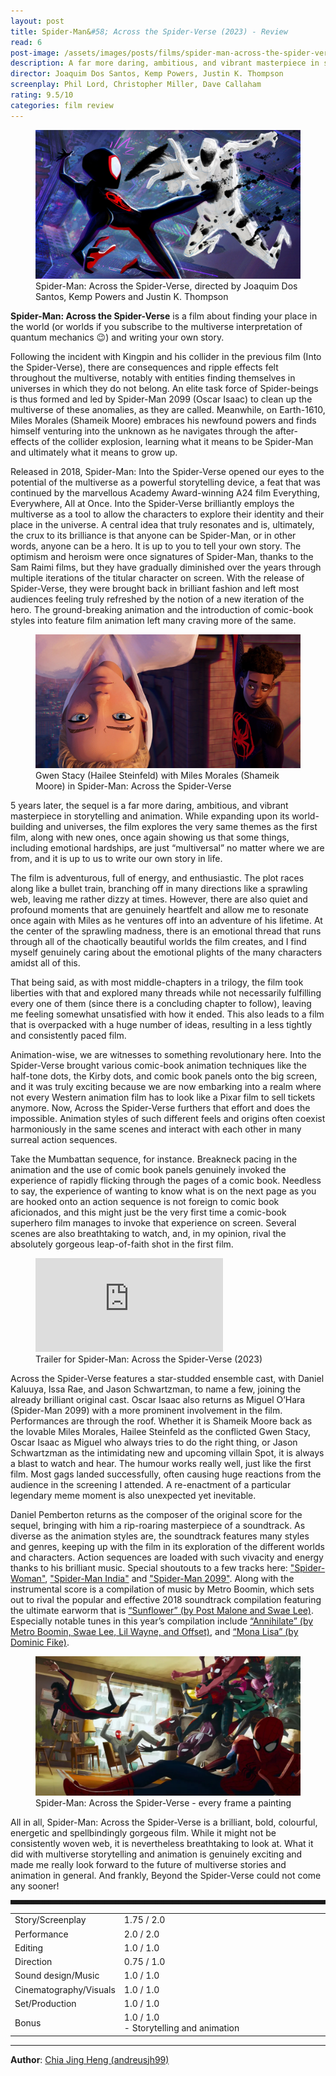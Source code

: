 ```yaml
---
layout: post
title: Spider-Man&#58; Across the Spider-Verse (2023) - Review
read: 6
post-image: /assets/images/posts/films/spider-man-across-the-spider-verse.jpg
description: A far more daring, ambitious, and vibrant masterpiece in storytelling and animation
director: Joaquim Dos Santos, Kemp Powers, Justin K. Thompson
screenplay: Phil Lord, Christopher Miller, Dave Callaham
rating: 9.5/10
categories: film review
---
```


<figure class="film">
  <img src="/assets/images/posts/films/spider-man-across-the-spider-verse.jpg" alt="Spider-Man: Across the Spider-Verse movie still">
  <figcaption><i class="fa-solid fa-film"></i> Spider-Man: Across the Spider-Verse, directed by Joaquim Dos Santos, Kemp Powers and Justin K. Thompson</figcaption>
</figure>

**Spider-Man: Across the Spider-Verse** is a film about finding your place in the world (or worlds if you subscribe to the multiverse interpretation of quantum mechanics 😉) and writing your own story.

Following the incident with Kingpin and his collider in the previous film (Into the Spider-Verse), there are consequences and ripple effects felt throughout the multiverse, notably with entities finding themselves in universes in which they do not belong. An elite task force of Spider-beings is thus formed and led by Spider-Man 2099 (Oscar Isaac) to clean up the multiverse of these anomalies, as they are called. Meanwhile, on Earth-1610, Miles Morales (Shameik Moore) embraces his newfound powers and finds himself venturing into the unknown as he navigates through the after-effects of the collider explosion, learning what it means to be Spider-Man and ultimately what it means to grow up.

Released in 2018, Spider-Man: Into the Spider-Verse opened our eyes to the potential of the multiverse as a powerful storytelling device, a feat that was continued by the marvellous Academy Award-winning A24 film Everything, Everywhere, All at Once. Into the Spider-Verse brilliantly employs the multiverse as a tool to allow the characters to explore their identity and their place in the universe. A central idea that truly resonates and is, ultimately, the crux to its brilliance is that anyone can be Spider-Man, or in other words, anyone can be a hero. It is up to you to tell your own story. The optimism and heroism were once signatures of Spider-Man, thanks to the Sam Raimi films, but they have gradually diminished over the years through multiple iterations of the titular character on screen. With the release of Spider-Verse, they were brought back in brilliant fashion and left most audiences feeling truly refreshed by the notion of a new iteration of the hero. The ground-breaking animation and the introduction of comic-book styles into feature film animation left many craving more of the same.

<figure class="film">
  <img src="/assets/images/posts/films/spider-man-across-the-spider-verse-2.jpg" alt="Spider-Man: Across the Spider-Verse movie still">
  <figcaption><i class="fa-solid fa-film"></i> Gwen Stacy (Hailee Steinfeld) with Miles Morales (Shameik Moore) in Spider-Man: Across the Spider-Verse</figcaption>
</figure>

5 years later, the sequel is a far more daring, ambitious, and vibrant masterpiece in storytelling and animation. While expanding upon its world-building and universes, the film explores the very same themes as the first film, along with new ones, once again showing us that some things, including emotional hardships, are just “multiversal” no matter where we are from, and it is up to us to write our own story in life. 

The film is adventurous, full of energy, and enthusiastic. The plot races along like a bullet train, branching off in many directions like a sprawling web, leaving me rather dizzy at times. However, there are also quiet and profound moments that are genuinely heartfelt and allow me to resonate once again with Miles as he ventures off into an adventure of his lifetime. At the center of the sprawling madness, there is an emotional thread that runs through all of the chaotically beautiful worlds the film creates, and I find myself genuinely caring about the emotional plights of the many characters amidst all of this. 

That being said, as with most middle-chapters in a trilogy, the film took liberties with that and explored many threads while not necessarily fulfilling every one of them (since there is a concluding chapter to follow), leaving me feeling somewhat unsatisfied with how it ended. This also leads to a film that is overpacked with a huge number of ideas, resulting in a less tightly and consistently paced film.

Animation-wise, we are witnesses to something revolutionary here. Into the Spider-Verse brought various comic-book animation techniques like the half-tone dots, the Kirby dots, and comic book panels onto the big screen, and it was truly exciting because we are now embarking into a realm where not every Western animation film has to look like a Pixar film to sell tickets anymore. Now, Across the Spider-Verse furthers that effort and does the impossible. Animation styles of such different feels and origins often coexist harmoniously in the same scenes and interact with each other in many surreal action sequences. 

Take the Mumbattan sequence, for instance. Breakneck pacing in the animation and the use of comic book panels genuinely invoked the experience of rapidly flicking through the pages of a comic book. Needless to say, the experience of wanting to know what is on the next page as you are hooked onto an action sequence is not foreign to comic book aficionados, and this might just be the very first time a comic-book superhero film manages to invoke that experience on screen. Several scenes are also breathtaking to watch, and, in my opinion, rival the absolutely gorgeous leap-of-faith shot in the first film.

<div class="film-trailer">
<figure>
  <iframe src="https://www.youtube.com/embed/cqGjhVJWtEg" title="YouTube video player" frameborder="0" allow="accelerometer; autoplay; clipboard-write; encrypted-media; gyroscope; picture-in-picture; web-share" allowfullscreen></iframe>
  <figcaption><i class="fa-brands fa-youtube"></i> Trailer for Spider-Man: Across the Spider-Verse (2023)</figcaption>
</figure>
</div>

Across the Spider-Verse features a star-studded ensemble cast, with Daniel Kaluuya, Issa Rae, and Jason Schwartzman, to name a few, joining the already brilliant original cast. Oscar Isaac also returns as Miguel O’Hara (Spider-Man 2099) with a more prominent involvement in the film. Performances are through the roof. Whether it is Shameik Moore back as the lovable Miles Morales, Hailee Steinfeld as the conflicted Gwen Stacy, Oscar Isaac as Miguel who always tries to do the right thing, or Jason Schwartzman as the intimidating new and upcoming villain Spot, it is always a blast to watch and hear. The humour works really well, just like the first film. Most gags landed successfully, often causing huge reactions from the audience in the screening I attended. A re-enactment of a particular legendary meme moment is also unexpected yet inevitable.

Daniel Pemberton returns as the composer of the original score for the sequel, bringing with him a rip-roaring masterpiece of a soundtrack. As diverse as the animation styles are, the soundtrack features many styles and genres, keeping up with the film in its exploration of the different worlds and characters. Action sequences are loaded with such vivacity and energy thanks to his brilliant music. Special shoutouts to a few tracks here: <a href="https://open.spotify.com/track/0HuIPfHavk3tsXOtpuyT0O?si=980b425262834cf9" target="_blank">"Spider-Woman"</a>, <a href="https://open.spotify.com/track/6JzXhKJhK1UKTCwZTvchP2?si=fde7a70e23ec46dd" target="_blank">"Spider-Man India"</a> and <a href="https://open.spotify.com/track/6iD9kcWB4h25t7OX8Xk6wT?si=e98bd987234b4c4c" target="_blank">"Spider-Man 2099"</a>. Along with the instrumental score is a compilation of music by Metro Boomin, which sets out to rival the popular and effective 2018 soundtrack compilation featuring the ultimate earworm that is <a href="https://open.spotify.com/track/3KkXRkHbMCARz0aVfEt68P?si=c4e8ba3084ca4c76" target="_blank">“Sunflower” (by Post Malone and Swae Lee)</a>. Especially notable tunes in this year’s compilation include <a href="https://open.spotify.com/track/0grfvXep0gn5nXdQoHue1a?si=126f2b2e9539471b" target="_blank">“Annihilate” (by Metro Boomin, Swae Lee, Lil Wayne, and Offset)</a>, and <a href="https://open.spotify.com/track/37CoOXIsgF3NzbK1zHZetk?si=ee95b7acda1e4a14" target="_blank">“Mona Lisa” (by Dominic Fike)</a>.

<figure class="film">
  <img src="/assets/images/posts/films/spider-man-across-the-spider-verse-3.jpg" alt="Spider-Man: Across the Spider-Verse movie still">
  <figcaption><i class="fa-solid fa-film"></i> Spider-Man: Across the Spider-Verse - every frame a painting</figcaption>
</figure>

All in all, Spider-Man: Across the Spider-Verse is a brilliant, bold, colourful, energetic and spellbindingly gorgeous film. While it might not be consistently woven web, it is nevertheless breathtaking to look at. What it did with multiverse storytelling and animation is genuinely exciting and made me really look forward to the future of multiverse stories and animation in general. And frankly, Beyond the Spider-Verse could not come any sooner!

<hr style="border-style: dashed">

<table class="table table-sm table-striped table-hover">
  <colgroup>
    <col style="width: 30%;">
    <col style="width: 70%;">
  </colgroup>

  <tbody>
    <tr>
      <td>Story/Screenplay</td>
      <td>1.75 / 2.0</td>
    </tr>
    <tr>
      <td>Performance</td>
      <td>2.0 / 2.0</td>
    </tr>
    <tr>
      <td>Editing</td>
      <td>1.0 / 1.0</td>
    </tr>
    <tr>
      <td>Direction</td>
      <td>0.75 / 1.0</td>
    </tr>
    <tr>
      <td>Sound design/Music</td>
      <td>1.0 / 1.0</td>
    </tr>
    <tr>
      <td>Cinematography/Visuals</td>
      <td>1.0 / 1.0</td>
    </tr>
    <tr>
      <td>Set/Production</td>
      <td>1.0 / 1.0</td>
    </tr>
    <tr>
      <td>Bonus</td>
      <td>1.0 / 1.0<br/>- Storytelling and animation</td>
    </tr>
  </tbody>
</table>

---

**Author**: <a href="https://github.com/andreusjh99" target="_blank">Chia Jing Heng (andreusjh99)</a>